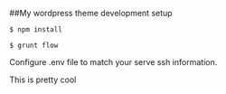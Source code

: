 ##My wordpress theme development setup

`$ npm install`

`$ grunt flow`

Configure .env file to match your serve ssh information.

This is pretty cool
